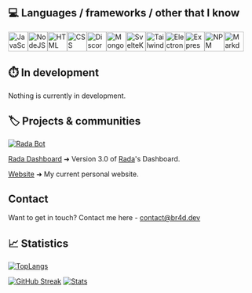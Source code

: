 ## 💻 Languages / frameworks / other that I know

<div style="display: flex;">
  <img style="width: 40px" title="JavaScript" src='https://cdn.jsdelivr.net/gh/devicons/devicon/icons/javascript/javascript-original.svg'>
  <img style="width: 40px" title="NodeJS"     src='https://cdn.jsdelivr.net/gh/devicons/devicon/icons/nodejs/nodejs-original.svg'>
  <img style="width: 40px" title="HTML"       src='https://cdn.jsdelivr.net/gh/devicons/devicon/icons/html5/html5-original.svg'>
  <img style="width: 40px" title="CSS"        src='https://cdn.jsdelivr.net/gh/devicons/devicon/icons/css3/css3-original.svg'>
  <img style="width: 40px" title="Discord.js" src='https://cdn.jsdelivr.net/gh/devicons/devicon/icons/discordjs/discordjs-original.svg'>
  <img style="width: 40px" title="MongoDB"    src='https://cdn.jsdelivr.net/gh/devicons/devicon/icons/mongodb/mongodb-original.svg'>
  <img style="width: 40px" title="SvelteKit"  src='https://cdn.jsdelivr.net/gh/devicons/devicon/icons/svelte/svelte-original.svg'>
  <img style="width: 40px" title="Tailwind"   src='https://cdn.jsdelivr.net/gh/devicons/devicon/icons/tailwindcss/tailwindcss-plain.svg'>
  <img style="width: 40px" title="Electron"   src='https://cdn.jsdelivr.net/gh/devicons/devicon/icons/electron/electron-original.svg'>
  <img style="width: 40px" title="Express"    src='https://cdn.jsdelivr.net/gh/devicons/devicon/icons/express/express-original.svg'>
  <img style="width: 40px" title="NPM"        src='https://cdn.jsdelivr.net/gh/devicons/devicon/icons/npm/npm-original-wordmark.svg'>
  <img style="width: 40px" title="Markdown"   src='https://cdn.jsdelivr.net/gh/devicons/devicon/icons/markdown/markdown-original.svg'>
</div>

## ⏱️ In development

Nothing is currently in development.

## 🏷️ Projects & communities

[![Rada Bot](https://github-readme-stats.vercel.app/api/pin/?username=bizojs&repo=Rada&title_color=ffffff&text_color=FCFAFF&icon_color=ef5452&bg_color=20232a&hide_border=true)](https://github.com/RadaBot/Rada)

[Rada Dashboard](https://rada.br4d.dev) ➜ Version 3.0 of [Rada](https://github.com/RadaBot/Rada)'s Dashboard.

[Website](https://br4d.dev/) ➜ My current personal website.

## Contact
Want to get in touch? Contact me here - [contact@br4d.dev](mailto:contact@br4d.dev)

## 📈 Statistics

[![TopLangs](https://github-readme-stats.vercel.app/api/top-langs/?username=bizojs&title_color=ffffff&text_color=c9cacc&icon_color=2bbc8a&bg_color=1d1f21&langs_count=7&layout=compact&theme=react&hide_border=true&hide=shell,python&count_private=true)](https://github.com/bizojs)

[![GitHub Streak](https://github-readme-streak-stats.herokuapp.com?user=bizojs&theme=react&hide_border=true)](https://git.io/streak-stats)
[![Stats](https://github-readme-stats.vercel.app/api?username=bizojs&theme=react&include_all_commits=true&count_private=true&hide_border=true&show_icons=true)](https://github.com/bizojs)

